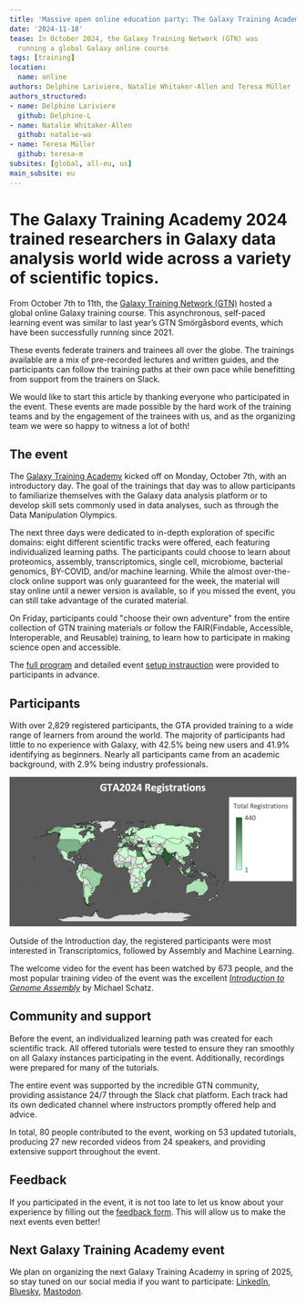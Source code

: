 ```yaml
---
title: 'Massive open online education party: The Galaxy Training Academy'
date: '2024-11-18'
tease: In October 2024, the Galaxy Training Network (GTN) was
  running a global Galaxy online course
tags: [training]
location:
  name: online
authors: Delphine Lariviere, Natalie Whitaker-Allen and Teresa Müller
authors_structured:
- name: Delphine Lariviere
  github: Delphine-L
- name: Natalie Whitaker-Allen
  github: natalie-wa
- name: Teresa Müller
  github: teresa-m
subsites: [global, all-eu, us]
main_subsite: eu
---
```


# The Galaxy Training Academy 2024 trained researchers in Galaxy data analysis world wide across a variety of scientific topics.


From October 7th to 11th, the [Galaxy Training Network (GTN)](https://training.galaxyproject.org/) hosted a global online Galaxy training course. This asynchronous, self-paced learning event was similar to last year’s GTN Smörgåsbord events, which have been successfully running since 2021.

These events federate trainers and trainees all over the globe. The trainings available are a mix of pre-recorded lectures and written guides, and the participants can follow the training paths at their own pace while benefitting from support from the trainers on Slack.

We would like to start this article by thanking everyone who participated in the event. These events are made possible by the hard work of the training teams and by the engagement of the trainees with us, and as the organizing team we were so happy to witness a lot of both! 


## The event 

The [Galaxy Training Academy](https://training.galaxyproject.org/training-material/events/galaxy-academy-2024.html) kicked off on Monday, October 7th, with an introductory day. The goal of the trainings that day was to allow participants to familiarize themselves with the Galaxy data analysis platform or to develop skill sets commonly used in data analyses, such as through the Data Manipulation Olympics.

The next three days were dedicated to in-depth exploration of specific domains: eight different scientific tracks were offered, each featuring individualized learning paths. The participants could choose to learn about proteomics, assembly, transcriptomics, single cell, microbiome, bacterial genomics, BY-COVID, and/or machine learning. While the almost over-the-clock online support was only guaranteed for the week, the material will stay online until a newer version is available, so if you missed the event, you can still take advantage of the curated material. 

On Friday, participants could "choose their own adventure" from the entire collection of GTN training materials or follow the FAIR(Findable, Accessible, Interoperable, and Reusable) training, to learn how to participate in making science open and accessible. 

The [full program](https://training.galaxyproject.org/training-material/events/galaxy-academy-2024.html#program) and detailed event [setup instrauction](https://training.galaxyproject.org/training-material/events/galaxy-academy-2024.html#setup) were provided to participants in advance.


## Participants

With over 2,829 registered participants, the GTA provided training to a wide range of learners from around the world. The majority of participants had little to no experience with Galaxy, with 42.5% being new users and 41.9% identifying as beginners. Nearly all participants came from an academic background, with 2.9% being industry professionals. 

![World map event registrations](./GTA_participant_registrations.jpeg)

Outside of the Introduction day, the registered participants were most interested in Transcriptomics, followed by Assembly and Machine Learning. 

The welcome video for the event has been watched by 673 people, and the most popular training video of the event was the excellent [*Introduction to Genome Assembly*](https://www.youtube.com/watch?v=9WZe7VGtr-k) by Michael Schatz.


## Community and support

Before the event, an individualized learning path was created for each scientific track. All offered tutorials were tested to ensure they ran smoothly on all Galaxy instances participating in the event. Additionally, recordings were prepared for many of the tutorials.

The entire event was supported by the incredible GTN community, providing assistance 24/7 through the Slack chat platform. Each track had its own dedicated channel where instructors promptly offered help and advice.

In total, 80 people contributed to the event, working on 53 updated tutorials, producing 27 new recorded videos from 24 speakers, and providing extensive support throughout the event.


## Feedback

If you participated in the event, it is not too late to let us know about your experience by filling out the [feedback form](https://forms.gle/QxJ611JYfm5Uqq998). This will allow us to make the next events even better!

## Next Galaxy Training Academy event

We plan on organizing the next Galaxy Training Academy in spring of 2025, so stay tuned on our social media if you want to participate: [LinkedIn](https://www.linkedin.com/groups/4907635/), [Bluesky](https://bsky.app/profile/galaxyproject.bsky.social), [Mastodon](https://mstdn.science/@galaxyproject).


